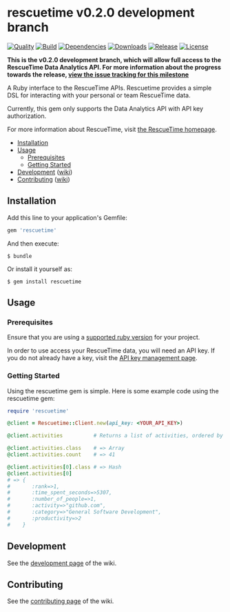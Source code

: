rescuetime v0.2.0 development branch
==========

[![Quality](http://img.shields.io/codeclimate/github/leesharma/rescuetime.svg?style=flat-square)](https://codeclimate.com/github/leesharma/rescuetime)
[![Build](https://img.shields.io/travis/leesharma/rescuetime/data-analytics-api.svg?style=flat-square)](https://travis-ci.org/leesharma/rescuetime)
[![Dependencies](https://img.shields.io/gemnasium/leesharma/rescuetime.svg?style=flat-square)](https://gemnasium.com/leesharma/rescuetime)
[![Downloads](https://img.shields.io/gem/dt/rescuetime.svg?style=flat-square)](https://rubygems.org/gems/rescuetime)
[![Release](https://img.shields.io/github/release/leesharma/rescuetime.svg?style=flat-square)](https://github.com/leesharma/rescuetime/releases/tag/v0.1.0)
[![License](http://img.shields.io/badge/license-MIT-blue.svg?style=flat-square)](http://opensource.org/licenses/MIT)

**This is the v0.2.0 development branch, which will allow full access to the RescueTime Data Analytics API. For more information about the progress towards the release, [view the issue tracking for this milestone](https://github.com/leesharma/rescuetime/milestones/v1.0.0%20(Data%20Analytics%20API))**

A Ruby interface to the RescueTime APIs. Rescuetime provides a simple DSL for interacting
with your personal or team RescueTime data.

Currently, this gem only supports the Data Analytics API with API key authorization.

For more information about RescueTime, visit [the RescueTime homepage](https://www.rescuetime.com).

* [Installation](#installation)
* [Usage](#usage)
   * [Prerequisites](#prerequisites)
   * [Getting Started](#getting-started)
* [Development](#development) ([wiki](https://github.com/leesharma/rescuetime/wiki/Development))
* [Contributing](#contributing) ([wiki](https://github.com/leesharma/rescuetime/wiki/Contributing))

## Installation

Add this line to your application's Gemfile:

```ruby
gem 'rescuetime'
```

And then execute:

    $ bundle

Or install it yourself as:

    $ gem install rescuetime

## Usage

### Prerequisites

Ensure that you are using a [supported ruby version](https://github.com/leesharma/rescuetime/wiki/Supported-Rubies) for your project. 

In order to use access your RescueTime data, you will need an API key. If you do not already have a key, visit the [API key management page](https://www.rescuetime.com/anapi/manage).

### Getting Started

Using the rescuetime gem is simple. Here is some example code using the rescuetime gem:

```ruby
require 'rescuetime'

@client = Rescuetime::Client.new(api_key: <YOUR_API_KEY>)

@client.activities          # Returns a list of activities, ordered by "rank"

@client.activities.class    # => Array
@client.activities.count    # => 41

@client.activities[0].class # => Hash
@client.activities[0]       
# => {   
#       :rank=>1, 
#       :time_spent_seconds=>5307, 
#       :number_of_people=>1, 
#       :activity=>"github.com", 
#       :category=>"General Software Development", 
#       :productivity=>2
#    }
```

## Development

See the [development page](https://github.com/leesharma/rescuetime/wiki/Development) of the wiki.

## Contributing

See the [contributing page](https://github.com/leesharma/rescuetime/wiki/Contributing) of the wiki.
